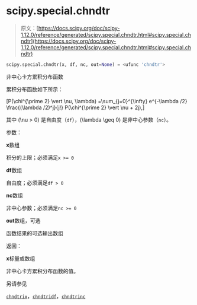 # scipy.special.chndtr

> 原文：[https://docs.scipy.org/doc/scipy-1.12.0/reference/generated/scipy.special.chndtr.html#scipy.special.chndtr](https://docs.scipy.org/doc/scipy-1.12.0/reference/generated/scipy.special.chndtr.html#scipy.special.chndtr)

```py
scipy.special.chndtr(x, df, nc, out=None) = <ufunc 'chndtr'>
```

非中心卡方累积分布函数

累积分布函数如下所示：

\[P(\chi^{\prime 2} \vert \nu, \lambda) =\sum_{j=0}^{\infty} e^{-\lambda /2} \frac{(\lambda /2)^j}{j!} P(\chi^{\prime 2} \vert \nu + 2j),\]

其中 \(\nu > 0\) 是自由度（`df`），\(\lambda \geq 0\) 是非中心参数（`nc`）。

参数：

**x**数组

积分的上限；必须满足`x >= 0`

**df**数组

自由度；必须满足`df > 0`

**nc**数组

非中心参数；必须满足`nc >= 0`

**out**数组，可选

函数结果的可选输出数组

返回：

**x**标量或数组

非中心卡方累积分布函数的值。

另请参见

[`chndtrix`](https://docs.scipy.org/doc/scipy-1.12.0/reference/generated/scipy.special.chndtrix.html#scipy.special.chndtrix)，[`chndtridf`](https://docs.scipy.org/doc/scipy-1.12.0/reference/generated/scipy.special.chndtridf.html#scipy.special.chndtridf)，[`chndtrinc`](https://docs.scipy.org/doc/scipy-1.12.0/reference/generated/scipy.special.chndtrinc.html#scipy.special.chndtrinc)
